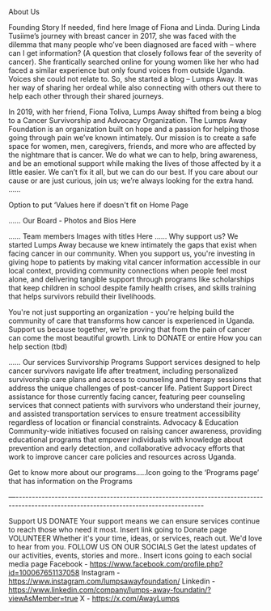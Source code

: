 About Us  

Founding Story If needed, find here Image of Fiona and Linda.
During Linda Tusiime’s journey with breast cancer in 2017, she was faced with the dilemma that many people who’ve been diagnosed are faced with – where can I get information? (A question that closely follows fear of the severity of cancer). She frantically searched online for young women like her who had faced a similar experience but only found voices from outside Uganda. Voices she could not relate to. So, she started a blog – Lumps Away. It was her way of sharing her ordeal while also connecting with others out there to help each other through their shared journeys.

In 2019, with her friend, Fiona Toliva, Lumps Away shifted from being a blog to a Cancer Survivorship and Advocacy Organization. The Lumps Away Foundation is an organization built on hope and a passion for helping those going through pain we’ve known intimately. Our mission is to create a safe space for women, men, caregivers, friends, and more who are affected by the nightmare that is cancer. We do what we can to help, bring awareness, and be an emotional support while making the lives of those affected by it a little easier. We can’t fix it all, but we can do our best.
If you care about our cause or are just curious, join us; we’re always looking for the extra hand.
……

Option to put ‘Values here if doesn't fit on Home Page 

……
Our Board - Photos and Bios Here

……
Team members  Images with titles Here
……
Why support us?
We started Lumps Away because we knew intimately the gaps that exist when facing cancer in our community. When you support us, you're investing in giving hope to patients by making vital cancer information accessible in our local context, providing community connections when people feel most alone, and delivering tangible support through programs like scholarships that keep children in school despite family health crises, and skills training that helps survivors rebuild their livelihoods.

You're not just supporting an organization - you're helping build the community of care that transforms how cancer is experienced in Uganda. Support us because together, we're proving that from the pain of cancer can come the most beautiful growth. 
Link to DONATE or entire How you can help section (tbd)

……
Our services 
Survivorship Programs Support services designed to help cancer survivors navigate life after treatment, including personalized survivorship care plans and access to counseling and therapy sessions that address the unique challenges of post-cancer life.
Patient Support Direct assistance for those currently facing cancer, featuring peer counseling services that connect patients with survivors who understand their journey, and assisted transportation services to ensure treatment accessibility regardless of location or financial constraints.
Advocacy & Education Community-wide initiatives focused on raising cancer awareness, providing educational programs that empower individuals with knowledge about prevention and early detection, and collaborative advocacy efforts that work to improve cancer care policies and resources across Uganda.


Get to know more about our programs…..Icon going to the ‘Programs page’ that has information on the Programs




—----------------------------------------------------------------------------------------------------------------------------------------



Support US
DONATE
Your support means we can ensure services continue to reach those who need it most.  Insert link going to Donate page
VOLUNTEER
Whether it's your time, ideas, or services, reach out. We'd love to hear from you. 
FOLLOW US ON OUR SOCIALS
Get the latest updates of our activities, events, stories and more.. Insert icons going to each social media page
Facebook - https://www.facebook.com/profile.php?id=100067651137058
Instagram - https://www.instagram.com/lumpsawayfoundation/
Linkedin - https://www.linkedin.com/company/lumps-away-foundatin/?viewAsMember=true
X - https://x.com/AwayLumps

